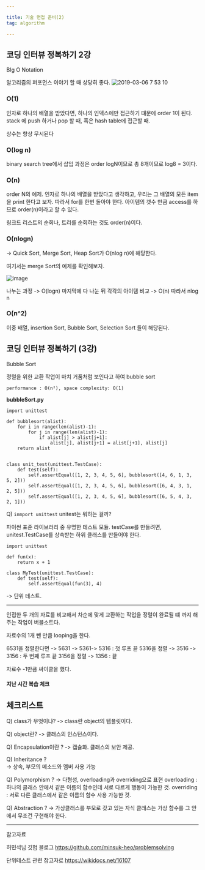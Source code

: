 ```yaml
---

title: 기술 면접 준비(2)
tag: algorithm

---
```


## 코딩 인터뷰 정복하기 2강

BIg O Notation

알고리즘의 퍼포먼스 이야기 할 때 상당히 좋다.
![2019-03-06 7 53 10](https://user-images.githubusercontent.com/23495876/53876176-8e8e6e00-4049-11e9-9311-633e5bd49f9f.png)


### O(1)

인자로 하나의 배열을 받았다면,
하나의 인덱스에만 접근하기 떄문에 order 1이 된다.
stack 에 push 하거나 pop 할 때, 혹은 hash table에 접근할 때.

상수는 항상 무시된다

### O(log n)

binary search tree에서 삽입 과정은 order logN이므로 총 8개이므로 log8 = 3이다. 

### O(n)

order N의 예제. 
인자로 하나의 배열을 받았다고 생각하고, 우리는 그 배열의 모든 item을 print 한다고 보자. 따라서 for를 한번 돌아야 한다. 아이템의 갯수 만큼 access를 하므로 order(n)이라고 할 수 있다.

링크드 리스트의 순회나, 트리를 순회하는 것도 order(n)이다.

### O(nlogn)

-> Quick Sort, Merge Sort, Heap Sort가 O(nlog n)에 해당한다.

여기서는 merge Sort의 예제를 확인해보자.

![image](https://user-images.githubusercontent.com/23495876/53876557-66ebd580-404a-11e9-9b9f-7bdcf40ea7f3.png)

나누는 과정 -> O(logn)
마지막에 다 나눈 뒤 각각의 아이템 비교 -> O(n)
따라서 nlog n

### O(n^2)

이중 배열, insertion Sort, Bubble Sort, Selection Sort 들이 해당된다.

## 코딩 인터뷰 정복하기 (3강)
Bubble Sort 

정렬을 위한 교환 작업이 마치 거품처럼 보인다고 하여 bubble sort

`performance : O(n²), space complexity: O(1)`

**bubbleSort.py**

```
import unittest

def bubblesort(alist):
    for i in range(len(alist)-1):
        for j in range(len(alist)-1):
            if alist[j] > alist[j+1]:
                alist[j], alist[j+1] = alist[j+1], alist[j]
    return alist


class unit_test(unittest.TestCase):
    def test(self):
        self.assertEqual([1, 2, 3, 4, 5, 6], bubblesort([4, 6, 1, 3, 5, 2]))
        self.assertEqual([1, 2, 3, 4, 5, 6], bubblesort([6, 4, 3, 1, 2, 5]))
        self.assertEqual([1, 2, 3, 4, 5, 6], bubblesort([6, 5, 4, 3, 2, 1]))
```

Q) `inmport unittest` 
unitest는 뭐하는 걸까?

파이썬 표준 라이브러리 중 유명한 테스트 모듈.
testCase를 만들려면, unitest.TestCase를 상속받는 하위 클래스를 만들어야 한다.

```
import unittest

def fun(x):
    return x + 1

class MyTest(unittest.TestCase):
    def test(self):
        self.assertEqual(fun(3), 4)
```

-> 단위 테스트.

--- 

인접한 두 개의 자료를 비교해서 차순에 맞게 교환하는 작업을 정렬이 완료될 떄 까지 해주는 작업이 버블소트다.

자료수의 1개 뺀 만큼 looping을 한다.

6531을 정렬한다면
-> 5631 -> 5361-> 5316 : 첫 루프 끝
5316을 정렬
-> 3516 -> 3156 : 두 번째 루프 끝
3156을 정렬 
-> 1356 : 끝

자료수 -1만큼 싸이클을 했다.








#### 지난 시간 복습 체크

## 체크리스트

Q) class가 무엇이냐?
	-> class란 object의 템플릿이다.
 
Q) object란? 
	-> 클래스의 인스턴스이다.
    
Q) Encapsulation이란 ?
	-> 캡슐화. 클래스의 보안 제공.
    
Q) Inheritance ?	
	-> 상속, 부모의 메소드와 멤버 사용 가능
    
Q) Polymorphism ?
	-> 다형성, overloading과 overriding으로 표현
    overloading : 하나의 클래스 안에서 같은 이름의 함수인데 서로 다르게 행동이 가능한 것.
    overriding : 서로 다른 클래스에서 같은 이름의 함수 사용 가능한 것.

Q) Abstraction ?
	-> 가상클래스를 부모로 갖고 있는 자식 클래스는 가상 함수를 그 안에서 무조건 구현해야 한다.
    
    

- - -

참고자료

허민석님 깃헙 블로그
https://github.com/minsuk-heo/problemsolving


단위테스트 관련 참고자료
https://wikidocs.net/16107
